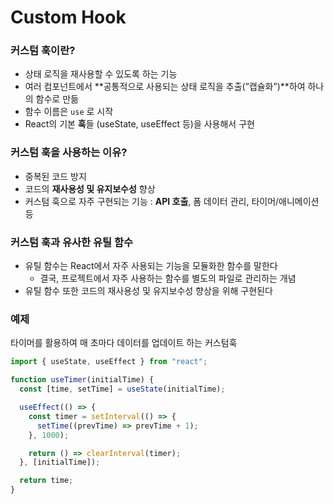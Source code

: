 # Custom Hook

### 커스텀 훅이란?

- 상태 로직을 재사용할 수 있도록 하는 기능
- 여러 컴포넌트에서 **공통적으로 사용되는 상태 로직을 추출(”캡슐화”)**하여 하나의 함수로 만듦
- 함수 이름은 `use` 로 시작
- React의 기본 **훅**들 (useState, useEffect 등)을 사용해서 구현

### 커스텀 훅을 사용하는 이유?

- 중복된 코드 방지
- 코드의 **재사용성 및 유지보수성** 향상
- 커스텀 훅으로 자주 구현되는 기능 : **API 호출**, 폼 데이터 관리, 타이머/애니메이션 등

### 커스텀 훅과 유사한 유틸 함수

- 유틸 함수는 React에서 자주 사용되는 기능을 모듈화한 함수를 말한다
  - 결국, 프로젝트에서 자주 사용하는 함수를 별도의 파일로 관리하는 개념
- 유틸 함수 또한 코드의 재사용성 및 유지보수성 향상을 위해 구현된다

### 예제

타이머를 활용하여 매 초마다 데이터를 업데이트 하는 커스텀훅

```jsx
import { useState, useEffect } from "react";

function useTimer(initialTime) {
  const [time, setTime] = useState(initialTime);

  useEffect(() => {
    const timer = setInterval(() => {
      setTime((prevTime) => prevTime + 1);
    }, 1000);

    return () => clearInterval(timer);
  }, [initialTime]);

  return time;
}
```
